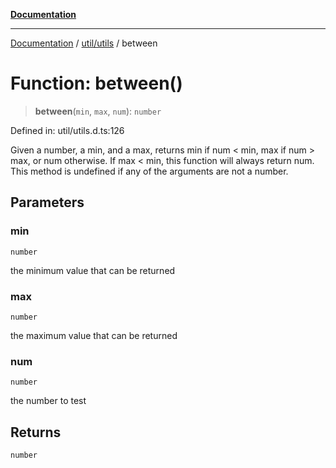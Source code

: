 [**Documentation**](../../../index.md)

***

[Documentation](../../../index.md) / [util/utils](../index.md) / between

# Function: between()

> **between**(`min`, `max`, `num`): `number`

Defined in: util/utils.d.ts:126

Given a number, a min, and a max, returns min if num < min, max if num > max, or num otherwise.
If max < min, this function will always return num.
This method is undefined if any of the arguments are not a number.

## Parameters

### min

`number`

the minimum value that can be returned

### max

`number`

the maximum value that can be returned

### num

`number`

the number to test

## Returns

`number`
